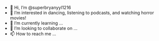 - 👋 Hi, I’m @superbryanyyl1216
- 👀 I’m interested in dancing, listening to podcasts, and watching horror movies!
- 🌱 I’m currently learning ...
- 💞️ I’m looking to collaborate on ...
- 📫 How to reach me ...

<!---
superbryanyyl1216/superbryanyyl1216 is a ✨ special ✨ repository because its `README.md` (this file) appears on your GitHub profile.
You can click the Preview link to take a look at your changes.
--->
